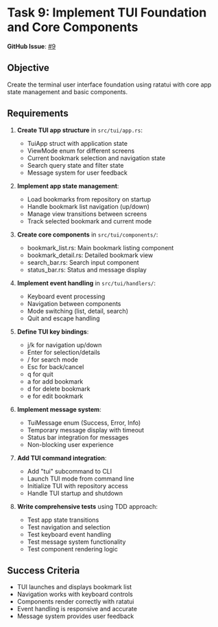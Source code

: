 # Task 9: Implement TUI Foundation and Core Components

**GitHub Issue**: [#9](https://github.com/evcraddock/automark/issues/9)

## Objective
Create the terminal user interface foundation using ratatui with core app state management and basic components.

## Requirements

1. **Create TUI app structure** in `src/tui/app.rs`:
   - TuiApp struct with application state
   - ViewMode enum for different screens
   - Current bookmark selection and navigation state
   - Search query state and filter state
   - Message system for user feedback

2. **Implement app state management**:
   - Load bookmarks from repository on startup
   - Handle bookmark list navigation (up/down)
   - Manage view transitions between screens
   - Track selected bookmark and current mode

3. **Create core components** in `src/tui/components/`:
   - bookmark_list.rs: Main bookmark listing component
   - bookmark_detail.rs: Detailed bookmark view
   - search_bar.rs: Search input component
   - status_bar.rs: Status and message display

4. **Implement event handling** in `src/tui/handlers/`:
   - Keyboard event processing
   - Navigation between components
   - Mode switching (list, detail, search)
   - Quit and escape handling

5. **Define TUI key bindings**:
   - j/k for navigation up/down
   - Enter for selection/details
   - / for search mode
   - Esc for back/cancel
   - q for quit
   - a for add bookmark
   - d for delete bookmark
   - e for edit bookmark

6. **Implement message system**:
   - TuiMessage enum (Success, Error, Info)
   - Temporary message display with timeout
   - Status bar integration for messages
   - Non-blocking user experience

7. **Add TUI command integration**:
   - Add "tui" subcommand to CLI
   - Launch TUI mode from command line
   - Initialize TUI with repository access
   - Handle TUI startup and shutdown

8. **Write comprehensive tests** using TDD approach:
   - Test app state transitions
   - Test navigation and selection
   - Test keyboard event handling
   - Test message system functionality
   - Test component rendering logic

## Success Criteria
- TUI launches and displays bookmark list
- Navigation works with keyboard controls
- Components render correctly with ratatui
- Event handling is responsive and accurate
- Message system provides user feedback